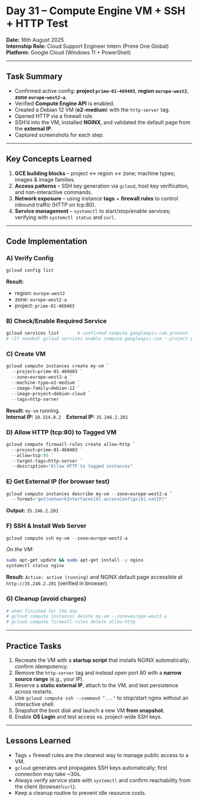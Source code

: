 # Day 31 – Compute Engine VM + SSH + HTTP Test

**Date:** 16th August 2025  
**Internship Role:** Cloud Support Engineer Intern (Prime One Global)  
**Platform:** Google Cloud (Windows 11 + PowerShell)

---

## Task Summary
- Confirmed active config: **project `prime-01-469403`**, **region `europe-west2`**, **zone `europe-west2-a`**.
- Verified **Compute Engine API** is enabled.
- Created a Debian 12 VM (**e2-medium**) with the `http-server` tag.
- Opened HTTP via a firewall rule.
- SSH’d into the VM, installed **NGINX**, and validated the default page from the **external IP**.
- Captured screenshots for each step.

---

## Key Concepts Learned
1) **GCE building blocks** – project ↔ region ↔ zone; machine types; images & image families.  
2) **Access patterns** – SSH key generation via `gcloud`, host key verification, and non-interactive commands.  
3) **Network exposure** – using instance **tags** + **firewall rules** to control inbound traffic (HTTP on tcp:80).  
4) **Service management** – `systemctl` to start/stop/enable services; verifying with `systemctl status` and `curl`.

---

## Code Implementation

### A) Verify Config
```powershell
gcloud config list
```
**Result:**  
- region: `europe-west2`  
- zone: `europe-west2-a`  
- project: `prime-01-469403`

### B) Check/Enable Required Service
```powershell
gcloud services list       # confirmed compute.googleapis.com present
# (If needed) gcloud services enable compute.googleapis.com --project prime-01-469403
```

### C) Create VM
```powershell
gcloud compute instances create my-vm `
  --project=prime-01-469403 `
  --zone=europe-west2-a `
  --machine-type=e2-medium `
  --image-family=debian-12 `
  --image-project=debian-cloud `
  --tags=http-server
```
**Result:** `my-vm` running.  
**Internal IP:** `10.154.0.2` **External IP:** `35.246.2.201`

### D) Allow HTTP (tcp:80) to Tagged VM
```powershell
gcloud compute firewall-rules create allow-http `
  --project=prime-01-469403 `
  --allow=tcp:80 `
  --target-tags=http-server `
  --description="Allow HTTP to tagged instances"
```

### E) Get External IP (for browser test)
```powershell
gcloud compute instances describe my-vm --zone=europe-west2-a `
  --format="get(networkInterfaces[0].accessConfigs[0].natIP)"
```
**Output:** `35.246.2.201`

### F) SSH & Install Web Server
```powershell
gcloud compute ssh my-vm --zone=europe-west2-a
```
_On the VM:_
```bash
sudo apt-get update && sudo apt-get install -y nginx
systemctl status nginx
```
**Result:** `Active: active (running)` and NGINX default page accessible at  
`http://35.246.2.201` (verified in browser).

### G) Cleanup (avoid charges)
```powershell
# when finished for the day
# gcloud compute instances delete my-vm --zone=europe-west2-a
# gcloud compute firewall-rules delete allow-http
```

---

## Practice Tasks
1. Recreate the VM with a **startup script** that installs NGINX automatically; confirm idempotency.  
2. Remove the `http-server` tag and instead open port 80 with a **narrow source range** (e.g., your IP).  
3. Reserve a **static external IP**, attach to the VM, and test persistence across restarts.  
4. Use `gcloud compute ssh --command "..."` to stop/start nginx without an interactive shell.  
5. Snapshot the boot disk and launch a new VM **from snapshot**.  
6. Enable **OS Login** and test access vs. project-wide SSH keys.

---

## Lessons Learned
- Tags + firewall rules are the cleanest way to manage public access to a VM.  
- `gcloud` generates and propagates SSH keys automatically; first connection may take ~30s.  
- Always verify service state with `systemctl` and confirm reachability from the client (browser/`curl`).  
- Keep a cleanup routine to prevent idle resource costs.
